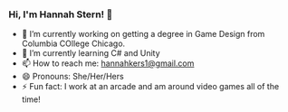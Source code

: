 ### Hi, I'm Hannah Stern! 👋

- 🔭 I’m currently working on getting a degree in Game Design from Columbia COllege Chicago.
- 🌱 I’m currently learning C# and Unity
- 📫 How to reach me: hannahkers1@gmail.com 
- 😄 Pronouns: She/Her/Hers
- ⚡ Fun fact: I work at an arcade and am around video games all of the time!
